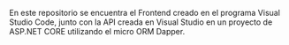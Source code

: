 En este repositorio se encuentra el Frontend creado en el programa Visual Studio Code, junto con la API creada en Visual Studio en un proyecto de ASP.NET CORE utilizando el micro ORM Dapper.
